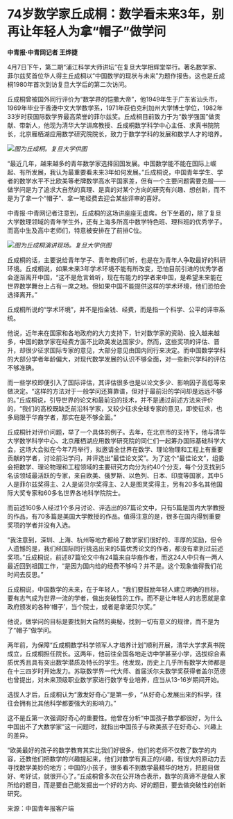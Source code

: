 # 74岁数学家丘成桐：数学看未来3年，别再让年轻人为拿“帽子”做学问

**中青报·中青网记者 王烨捷**

4月7日下午，第二期“浦江科学大师讲坛”在复旦大学相辉堂举行。著名数学家、菲尔兹奖首位华人得主丘成桐以“中国数学的现状与未来”为题作报告。这也是丘成桐1980年首次到访复旦大学后的第二次访问。

丘成桐曾被国外同行评价为“数学界的恺撒大帝”，他1949年生于广东省汕头市，1969年毕业于香港中文大学数学系，1971年获伯克利加州大学博士学位，1982年33岁时获国际数学界最高荣誉的菲尔兹奖。丘成桐目前致力于为“数学强国”做贡献、带新人，他现为清华大学讲席教授、丘成桐数学科学中心主任、求真书院院长，北京雁栖湖应用数学研究院院长，致力于数学学科的发展和数学人才的培养。

![](https://inews.gtimg.com/om_bt/OOEnXQVcPV5Ktgr-AqMYON_E2JOKFA0rLGPNhdLP0PO2QAA/1000)_图为丘成桐。复旦大学供图_

“最近几年，越来越多的青年数学家选择回国发展。中国数学能不能在国际上崛起、有所发展，我认为最重要看未来3年如何发展。”丘成桐说，中国青年学生、学者的数学水平不比欧美等老牌数学高水平国家差，但有一个主要问题需要克服——做学问是为了追求大自然的真理、是真的对某个方向的研究有兴趣、想创新，而不是为了拿一个“帽子”、拿一笔经费去迎合某些评审的喜好。

中青报·中青网记者注意到，丘成桐的这场讲座座无虚席。台下坐着的，除了复旦大学数理领域的青年学生外，还有上海多所高中数学特色班、理科班的优秀学子。而高中生及高中老师们，特意被安排在了前排C位。

![](https://inews.gtimg.com/om_bt/OP_rzNc0INKO8ECPDVe6GoCVvsKisjLElH2WBN8hhXVAwAA/1000)_图为丘成桐演讲现场。复旦大学供图_

丘成桐的话，主要说给青年学子、青年教师们听，也是在为青年人争取最好的科研环境。丘成桐说，如果未来3年学术环境不能有所改变，恐怕目前引进的优秀学者会逐渐离开中国，“这不是危言耸听，现在有能力的学者来中国，是希望未来能在世界数学舞台上占有一席之地。但如果中国不能提供这样的学术环境，他们恐怕会选择离开。”

丘成桐所说的“学术环境”，并不是指金钱、经费，而是指一个科学、公平的评审系统。

他说，近年来在国家和各地政府的大力支持下，针对数学家的资助、投入越来越多，中国的数学家在经费方面不比欧美发达国家少。然而，这些奖项的评估、晋升，却很少征求国际专家的意见，大部分意见由国内同行来决定。而中国数学学科的大部分学者年龄偏大，对现代数学发展的认识不够全面，对一些新兴学科的评估不够准确。

而一些学校即便引入了国际评估，其评估很多也是以论文多少、影响因子高低等来做决定。“这样的方法对于一般学问还算靠谱，但对于最前沿的学问却是远远不够的。”丘成桐说，引导世界的论文和最前沿的技术，并不是通过前述方法来评价的，“我们的高校既缺乏前沿科学家，又较少征求全球专家的意见，即使征求，也多局限于华裔学者，那实在是不够全面。”

丘成桐针对评价问题，举了一个具体的例子。去年，在北京市的支持下，他与清华大学数学科学中心、北京雁栖湖应用数学研究院的同仁们一起筹办国际基础科学大会，这场大会拟在今年7月举行，拟邀请全世界在数学、理论物理和工程上有重要贡献的学者，讨论前沿学问，并评选出“最佳论文奖”。为了这个“最佳论文”，组委会把数学、理论物理和工程领域的主要研究方向分为约40个分支，每个分支找到5名该领域最活跃的专家，来自欧美、俄罗斯、以色列、日本、印度等国家，其中5人是菲尔兹奖得主、2人是诺贝尔奖得主、2人是图灵奖得主，另有20多名其他国际大奖专家和60多名世界各地科学院院士。

而前述160多人经过1个多月讨论、评选出的87篇论文中，只有5篇是国内大学教授的作品，有70多篇是美国大学教授的作品。值得注意的是，很多在国内得到重要奖项的学者并没有入选。

“我注意到，深圳、上海、杭州等地方都给了数学家们很好的、丰厚的奖励，但令人遗憾的是，我们经国际同行挑选出来的5篇优秀论文的作者，都没有拿到过前述奖项。”丘成桐说，前述87篇论文中有24篇来自华裔作者，而这24人中只有一两人最近回到祖国工作，“是因为国内给的经费不够吗？并不是。这个现象值得我们花时间去反思。”

丘成桐说，中国数学的未来，在于年轻人，“我们要鼓励年轻人建立明确的目标，要有志气成为世界一流的学者，做出突破性的工作。而不是让年轻人的志愿就是拿政府颁发的各种‘帽子’，当个院士，或者是拿诺贝尔奖。”

他说，做学问的目标是要找到大自然的奥秘，找到一切有意义的规律，而不是为了“帽子”做学问。

两年前，为保障“丘成桐数学科学领军人才培养计划”顺利开展，清华大学求真书院成立，丘成桐担任院长。这两年，他前往全国各地走访中学甚至小学，选拔综合素质优秀且具有突出数学潜质及特长的学生。他发现，历史上几乎所有数学大师都是在十三四岁时开始发力。苏联数学界一代大师、首届沃尔夫数学奖获得者盖尔范德也曾提出，对未来顶级职业数学家进行数学专业培养，应当从13-16岁期间开始。

选拔人才后，丘成桐认为“激发好奇心”是第一步，“从好奇心发展出来的科学，往往会拥有比其他科学都要强大的影响力。”

这不是丘第一次强调好奇心的重要性。他曾在分析“中国孩子数学都很好，为什么中国出不了大数学家”这一问题时，就指出中国孩子与欧美孩子在好奇心、兴趣上的差异。

“欧美最好的孩子的数学教育其实比我们好很多，他们的老师不仅教了数学的内容，还教他们把数学的兴趣提起来，他们对数学有真正的兴趣，有很大的原动力去寻找数学美妙的地方；中国的小孩子，很多看不到数学最精华的地方，把题目做好、考好试，就很开心了。”丘成桐曾多次在公开场合表示，数学的真谛不是做人家所给的题目，而是要自己能发掘出一个好的方向、好的题目，要去做突破性的创新研究。

来源：中国青年报客户端

